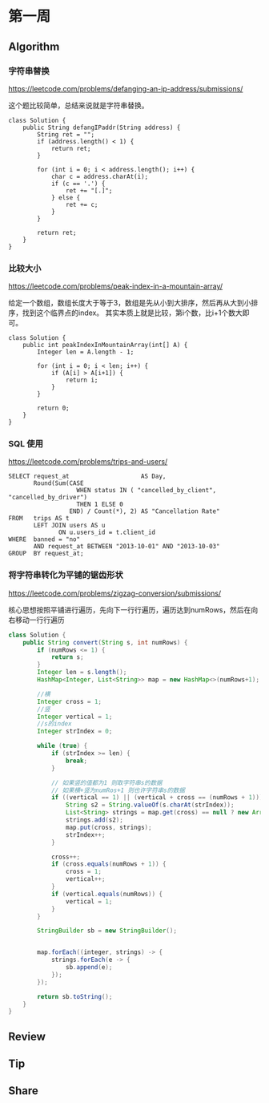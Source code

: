 # 第一周

## Algorithm

### 字符串替换
https://leetcode.com/problems/defanging-an-ip-address/submissions/

这个题比较简单，总结来说就是字符串替换。

```
class Solution {
    public String defangIPaddr(String address) {
        String ret = "";
        if (address.length() < 1) {
            return ret;
        }

        for (int i = 0; i < address.length(); i++) {
            char c = address.charAt(i);
            if (c == '.') {
                ret += "[.]";
            } else {
                ret += c;
            }
        }

        return ret;
    }
}
```

### 比较大小
https://leetcode.com/problems/peak-index-in-a-mountain-array/

给定一个数组，数组长度大于等于3，数组是先从小到大排序，然后再从大到小排序，找到这个临界点的index。
其实本质上就是比较，第i个数，比i+1个数大即可。
```
class Solution {
    public int peakIndexInMountainArray(int[] A) {
        Integer len = A.length - 1;

        for (int i = 0; i < len; i++) {
            if (A[i] > A[i+1]) {
                return i;
            }
        }

        return 0;
    }
}
```

### SQL 使用
https://leetcode.com/problems/trips-and-users/

```
SELECT request_at                    AS Day,
       Round(Sum(CASE
                   WHEN status IN ( "cancelled_by_client", "cancelled_by_driver")
                   THEN 1 ELSE 0
                 END) / Count(*), 2) AS "Cancellation Rate"
FROM   trips AS t
       LEFT JOIN users AS u
              ON u.users_id = t.client_id
WHERE  banned = "no"
       AND request_at BETWEEN "2013-10-01" AND "2013-10-03"
GROUP  BY request_at;
```

### 将字符串转化为平铺的锯齿形状
https://leetcode.com/problems/zigzag-conversion/submissions/

核心思想按照平铺进行遍历，先向下一行行遍历，遍历达到numRows，然后在向右移动一行行遍历

```java
class Solution {
    public String convert(String s, int numRows) {
        if (numRows <= 1) {
            return s;
        }
        Integer len = s.length();
        HashMap<Integer, List<String>> map = new HashMap<>(numRows+1);

        //横
        Integer cross = 1;
        //竖
        Integer vertical = 1;
        //s的index
        Integer strIndex = 0;

        while (true) {
            if (strIndex >= len) {
                break;
            }

            // 如果竖的值都为1 则取字符串s的数据
            // 如果横+竖为numRos+1 则也许字符串s的数据
            if ((vertical == 1) || (vertical + cross == (numRows + 1))) {
                String s2 = String.valueOf(s.charAt(strIndex));
                List<String> strings = map.get(cross) == null ? new ArrayList<>() : map.get(cross);
                strings.add(s2);
                map.put(cross, strings);
                strIndex++;
            }

            cross++;
            if (cross.equals(numRows + 1)) {
                cross = 1;
                vertical++;
            }
            if (vertical.equals(numRows)) {
                vertical = 1;
            }
        }

        StringBuilder sb = new StringBuilder();


        map.forEach((integer, strings) -> {
            strings.forEach(e -> {
                sb.append(e);
            });
        });

        return sb.toString();
    }
}
```

## Review

## Tip

## Share
